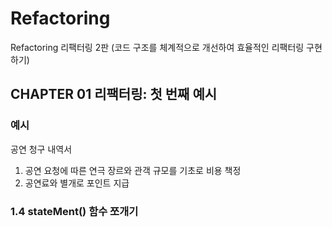 # Refactoring

Refactoring 리팩터링 2판 (코드 구조를 체계적으로 개선하여 효율적인 리팩터링 구현하기)

## CHAPTER 01 리팩터링: 첫 번째 예시

### 예시

공연 청구 내역서

1. 공연 요청에 따른 연극 장르와 관객 규모를 기초로 비용 책정
2. 공연료와 별개로 포인트 지급

### 1.4 stateMent() 함수 쪼개기
